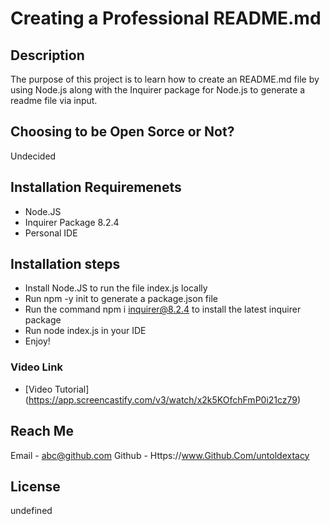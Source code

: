 # Creating a Professional README.md


## Description
The purpose of this project is to learn how to create an README.md file by using Node.js along with the Inquirer package for Node.js to generate a readme file via input.


## Choosing to be Open Sorce or Not?
Undecided

## Installation Requiremenets
- Node.JS
- Inquirer Package 8.2.4
- Personal IDE

## Installation steps

-  Install Node.JS to run the file index.js locally
-  Run npm -y init to generate a package.json file
-  Run the command npm i inquirer@8.2.4 to install the latest inquirer package
-  Run node index.js in your IDE
-  Enjoy!


### Video Link
- [Video Tutorial] (https://app.screencastify.com/v3/watch/x2k5KOfchFmP0i21cz79)

## Reach Me

Email - abc@github.com
Github - Https://www.Github.Com/untoldextacy


## License

undefined

